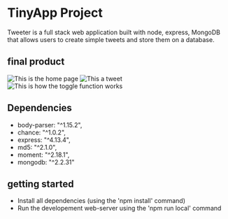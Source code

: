 # TinyApp Project

Tweeter is a full stack web application built with node, express, MongoDB that allows users to create simple tweets and store them on a database.

## final product

![This is the home page](https://github.com/rizelmine17/tweeter/blob/master/docs/Home-page.png)
![This a tweet](https://github.com/rizelmine17/tweeter/blob/master/docs/tweets.png)
![This is how the toggle function works](https://github.com/rizelmine17/tweeter/blob/master/docs/toggle.gif)

## Dependencies

- body-parser: "^1.15.2",
- chance: "^1.0.2",
- express: "^4.13.4",
- md5: "^2.1.0",
- moment: "^2.18.1",
- mongodb: "^2.2.31"

## getting started

- Install all dependencies (using the 'npm install' command)
- Run the developement web-server using the 'npm run local' command
